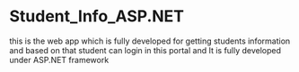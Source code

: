 # Student_Info_ASP.NET
this is the web app which is fully developed for getting students information and based on that student can login in this portal and It is fully developed under ASP.NET framework

